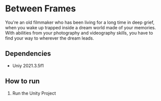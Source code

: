 # Between Frames
You're an old filmmaker who has been living for a long time in deep grief, when you wake up trapped inside a dream world made of your memories. With abilities from your photography and videography skills, you have to find your way to wherever the dream leads.

## Dependencies
- Uniy 2021.3.5f1

## How to run
1. Run the Unity Project
